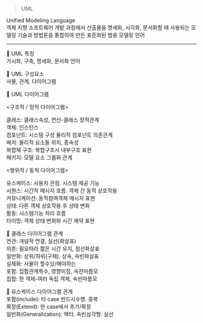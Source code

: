 > UML

Unified Modeling Language  
객체 지향 소프트웨어 개발 과정에서 산출물을 명세화, 시각화, 문서화할 때 사용되는 모델링 기술과 방법론을 통합하여 만든 표준화된 범용 모델링 언어

---

🔹 UML 특징  
가시화, 구축, 명세화, 문서화 언어

🔹 UML 구성요소  
사물, 관계, 다이어그램

🔹 UML 다이어그램

<구조적 / 정적 다이어그램>

클래스: 클래스속성, 연산-클래스 정적관계   
객체: 인스턴스  
컴포넌트: 시스템 구성 물리적 컴포넌트 의존관계  
배치: 물리적 요소들 위치, 종속성  
복합체 구조: 복합구조시 내부구조 표현  
패키지: 모델 요소 그룹화 관계  

<행위적 / 동적 다이어그램>  

유스케이스: 사용자 관점. 시스템 제공 기능  
시퀀스: 시간적 메시지 흐름. 객체 간 동적 상호작용  
커뮤니케이션: 동적참여객체 메시지 표현  
상태: 다른 객체 상호작용 후 상태 변화  
활동: 시스템기능 처리 흐름  
타이밍: 객체 상태 변화와 시간 제약 표현  

🔸 클래스 다이어그램 관계  
연관: 개념적 연결, 실선(화살표)  
의존: 필요따라 짧은 시간 유지, 점선화살표  
일반화: 상위/하위(구체). 상속, 속빈화살표  
실체화: 사물이 할수있/해야하는  
포함: 집합관계특수, 영향미침, 속찬마름모  
집합: 한 객체-여러 독립 객체, 속빈마름모  

🔸 유스케이스 다이어그램 관계  
포함(include): 타 case 반드시수행. 중복  
확장(Extend): 한 case에서 추가/확장  
일반화(Generalization): 액터. 속빈삼각형. 실선  
